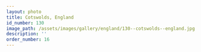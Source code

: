 ```yaml
---
layout: photo
title: Cotswolds, England
id_number: 130
image_path: /assets/images/gallery/england/130--cotswolds--england.jpg
description: ''
order_number: 16
---
```

